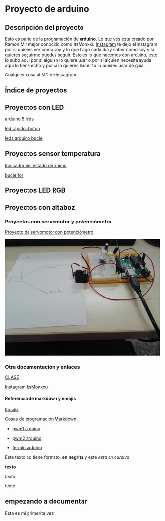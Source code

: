 #  Proyecto de arduino

## Descripción del proyecto



Esto es parte de la programación de **arduino**. Lo que ves esta creado por Ramon Mir mejor conocido como ItsMonxxu 
[Instagram](https://www.instagram.com/itsmonxxu/) 
te dejo el instagram por si quieres ver como soy y lo que hago cada dia y saber como soy y si quieres seguirme puedes seguir.  Esto es lo que hacemos con arduino, esto lo subo aqui por si alguien lo quiere usar o por si alguien necesita ayuda aqui lo tiene echo y por si lo quieres hacer tu lo puedes usar de guia.

 Cualquier cosa al MD de instagram.

## Índice de proyectos

## Proyectos con LED

[arduino 5 leds](https://github.com/ItsMonxxu/Arduino/blob/main/ARDUINO_5_LED_TEMPERATURA.ino)

[led rapido+boton](https://github.com/ItsMonxxu/Arduino/blob/main/Arduino_leddd_rapido_programa_boton.ino)

[leds arduino bucle](https://github.com/ItsMonxxu/Arduino/blob/main/LEDS_ARDUINO_BUCLE.ino)

## Proyectos sensor temperatura

[Indicador del estado de ánimo](https://github.com/ItsMonxxu/Arduino/blob/main/Indicador_de_estado_de_animo_arduino.ino)

[bucle for](https://github.com/ItsMonxxu/Arduino/blob/main/BUCLE_FOR.ino)

## Proyectos LED RGB

## Proyectos con altaboz

### Proyectos con servomotor y potenciómetro 

[Proyecto de servomotor con potenciómetro]()

![texto](https://github.com/ItsMonxxu/Arduino/blob/main/IMG_20210208_123210.jpg)

### Otra documentación y enlaces

[CLASE](https://github.com/d-prieto/arduinoCourse#repositorios-de-alumnos)

[Instagram ItsMonxxu](https://www.instagram.com/itsmonxxu/)

#### Referencia de markdown y emojis

[Emojis](https://emojikeyboard.io/)

[Cosas de programación Markdown](https://guides.github.com/pdfs/markdown-cheatsheet-online.pdf)



 
* [pwm1 arduino](https://github.com/ItsMonxxu/Arduino/blob/main/PWM1_arduino.ino)

* [pwm2 arduino](https://github.com/ItsMonxxu/Arduino/blob/main/PWM2_arduino.ino)

* [fermin arduino](https://github.com/ItsMonxxu/Arduino/blob/main/fermin_arduino.ino)






Este texto no tiene formato, **en negrita** y este _esta en cursiva_

<b>texto</b>

<i>texto</i>

<del>texto</del>


## empezando a documentar 
Esta es mi primerita vez
